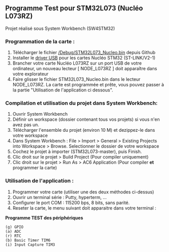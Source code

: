 ## Programme Test pour STM32L073 (Nucléo L073RZ)  

Projet réalisé sous System Workbench (SW4STM32)


### Programmation de la carte :
1. Télécharger le fichier [/Debug/STM32L073_Nucleo.bin](https://github.com/SylvainMontagny/STM32L073/blob/master/Debug/STM32L073_Nucleo.bin) depuis Github
2. Installer le [driver USB](http://www.st.com/en/development-tools/stsw-link009.html) pour les cartes Nucléo STM32 (ST-LINK/V2-1)
3. Brancher votre carte Nucléo L073RZ sur un port USB de votre ordinateur, un nouveau lecteur [ NODE_L073RZ ] doit apparaître dans votre explorateur
4. Faire glisser le fichier STM32L073_Nucleo.bin dans le lecteur NODE_L073RZ. La carte est programmée et prête, vous pouvez passer à la partie "Utilisation de l'application ci dessous".

### Compilation et utilisation du projet dans System Workbench:
1. Ouvrir System Workbench
2. Définir un workspace (dossier contenant tous vos projets) si vous n'en avez pas un.
3. Télécharger l'ensemble du projet (environ 10 M) et dezippez-le dans votre workspace
4. Dans System Workbench : File > Import > General > Existing Projects into Workspace > Browse. Selectionner le dossier de votre workspace
5. Cochez le projet à importer (STM32L073-master), puis Finish.
6. Clic droit sur le projet > Build Project (Pour compiler uniquement)
7. Clic droit sur le projet > Run As > AC6 Application (Pour compiler **et** programmer la carte)


### Utilisation de l'application :
1. Programmer votre carte (utiliser une des deux méthodes ci-dessus)
2. Ouvrir un terminal série : Putty, hyperterm, ...
3. Configurer le port COM : 115200 bps, 8 bits, sans parité.
4. Reseter la carte, le menu suivant doit apparaitre dans votre terminal :
 
**Programme TEST des périphériques**

    (g) GPIO  
    (a) ADC  
    (r) RTC  
    (b) Basic Timer TIM6  
    (i) Input Capture TIM3  

